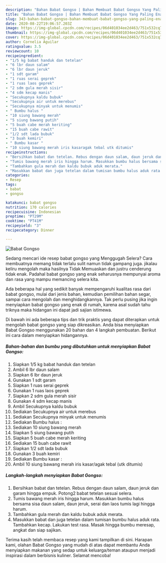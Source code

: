 ```yaml
---
description: "Bahan Babat Gongso | Bahan Membuat Babat Gongso Yang Paling Enak"
title: "Bahan Babat Gongso | Bahan Membuat Babat Gongso Yang Paling Enak"
slug: 343-bahan-babat-gongso-bahan-membuat-babat-gongso-yang-paling-enak
date: 2020-08-22T19:06:57.203Z
image: https://img-global.cpcdn.com/recipes/06d401034ee2d463/751x532cq70/babat-gongso-foto-resep-utama.jpg
thumbnail: https://img-global.cpcdn.com/recipes/06d401034ee2d463/751x532cq70/babat-gongso-foto-resep-utama.jpg
cover: https://img-global.cpcdn.com/recipes/06d401034ee2d463/751x532cq70/babat-gongso-foto-resep-utama.jpg
author: Cornelia Aguilar
ratingvalue: 3.5
reviewcount: 10
recipeingredient:
- "1/5 kg babat handuk dan tetelan"
- "6 lbr daun salam"
- "6 lbr daun jeruk"
- "1 sdt garam"
- "1 ruas serai geprek"
- "1 ruas laos geprek"
- "2 sdm gula merah sisir"
- "4 sdm kecap manis"
- "Secukupnya kaldu bubuk"
- "Secukupnya air untuk merebus"
- "Secukupnya minyak untuk menumis"
- " Bumbu halus "
- "10 siung bawang merah"
- "5 siung bawang putih"
- "5 buah cabe merah keriting"
- "15 buah cabe rawit"
- "1/2 sdt lada bubuk"
- "3 buah kemiri"
- " Bumbu kasar "
- "10 siung bawang merah iris kasaragak tebal utk ditumis"
recipeinstructions:
- "Bersihkan babat dan tetelan. Rebus dengan daun salam, daun jeruk dan garam hingga empuk. Potong2 babat tetelan sesuai selera."
- "Tumis bawang merah iris hingga harum. Masukkan bumbu halus bersama sisa daun salam, daun jeruk, serai dan laos tumis lagi hingga harum."
- "Tambahkan gula merah dan kaldu bubuk aduk merata."
- "Masukkan babat dan juga tetelan dalam tumisan bumbu halus aduk rata. Tambahkan kecap. Lakukan test rasa. Masak hingga bumbu meresap, angkat dan siap sajikan."
categories:
- Resep
tags:
- babat
- gongso

katakunci: babat gongso 
nutrition: 170 calories
recipecuisine: Indonesian
preptime: "PT29M"
cooktime: "PT41M"
recipeyield: "3"
recipecategory: Dinner

---
```



![Babat Gongso](https://img-global.cpcdn.com/recipes/06d401034ee2d463/751x532cq70/babat-gongso-foto-resep-utama.jpg)

Sedang mencari ide resep babat gongso yang Menggugah Selera? Cara membuatnya memang tidak terlalu sulit namun tidak gampang juga. jikalau keliru mengolah maka hasilnya Tidak Memuaskan dan justru cenderung tidak enak. Padahal babat gongso yang enak seharusnya mempunyai aroma dan rasa yang mampu memancing selera kita.

Ada beberapa hal yang sedikit banyak mempengaruhi kualitas rasa dari babat gongso, mulai dari jenis bahan, kemudian pemilihan bahan segar, sampai cara mengolah dan menghidangkannya. Tak perlu pusing jika ingin menyiapkan babat gongso yang enak di rumah, karena asal sudah tahu triknya maka hidangan ini dapat jadi sajian istimewa.




Di bawah ini ada beberapa tips dan trik praktis yang dapat diterapkan untuk mengolah babat gongso yang siap dikreasikan. Anda bisa menyiapkan Babat Gongso menggunakan 20 bahan dan 4 langkah pembuatan. Berikut ini cara dalam menyiapkan hidangannya.

<!--inarticleads1-->

##### Bahan-bahan dan bumbu yang dibutuhkan untuk menyiapkan Babat Gongso:

1. Siapkan 1/5 kg babat handuk dan tetelan
1. Ambil 6 lbr daun salam
1. Siapkan 6 lbr daun jeruk
1. Gunakan 1 sdt garam
1. Siapkan 1 ruas serai geprek
1. Gunakan 1 ruas laos geprek
1. Siapkan 2 sdm gula merah sisir
1. Gunakan 4 sdm kecap manis
1. Ambil Secukupnya kaldu bubuk
1. Sediakan Secukupnya air untuk merebus
1. Sediakan Secukupnya minyak untuk menumis
1. Sediakan  Bumbu halus :
1. Sediakan 10 siung bawang merah
1. Siapkan 5 siung bawang putih
1. Siapkan 5 buah cabe merah keriting
1. Sediakan 15 buah cabe rawit
1. Siapkan 1/2 sdt lada bubuk
1. Gunakan 3 buah kemiri
1. Sediakan  Bumbu kasar :
1. Ambil 10 siung bawang merah iris kasar/agak tebal (utk ditumis)




<!--inarticleads2-->

##### Langkah-langkah menyiapkan Babat Gongso:

1. Bersihkan babat dan tetelan. Rebus dengan daun salam, daun jeruk dan garam hingga empuk. Potong2 babat tetelan sesuai selera.
1. Tumis bawang merah iris hingga harum. Masukkan bumbu halus bersama sisa daun salam, daun jeruk, serai dan laos tumis lagi hingga harum.
1. Tambahkan gula merah dan kaldu bubuk aduk merata.
1. Masukkan babat dan juga tetelan dalam tumisan bumbu halus aduk rata. Tambahkan kecap. Lakukan test rasa. Masak hingga bumbu meresap, angkat dan siap sajikan.




Terima kasih telah membaca resep yang kami tampilkan di sini. Harapan kami, olahan Babat Gongso yang mudah di atas dapat membantu Anda menyiapkan makanan yang sedap untuk keluarga/teman ataupun menjadi inspirasi dalam berbisnis kuliner. Selamat mencoba!
